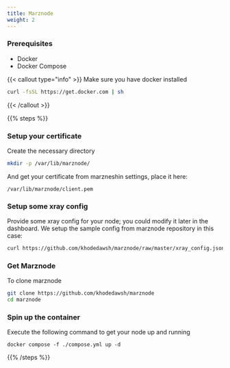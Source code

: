 ```yaml
---
title: Marznode
weight: 2
---
```


### Prerequisites

- Docker
- Docker Compose

{{< callout type="info" >}}
Make sure you have docker installed

```sh
curl -fsSL https://get.docker.com | sh
```

{{< /callout >}}

{{% steps %}}


### Setup your certificate

Create the necessary directory
```sh
mkdir -p /var/lib/marznode/
```

And get your certificate from marzneshin settings, place it here:

`/var/lib/marznode/client.pem`


### Setup some xray config

Provide some xray config for your node; you could modify it later in the dashboard.
We setup the sample config from marznode repository in this case: 

```sh
curl https://github.com/khodedawsh/marznode/raw/master/xray_config.json > /var/lib/marznode/xray_config.json 
```

### Get Marznode

To clone marznode

```sh
git clone https://github.com/khodedawsh/marznode
cd marznode
```

### Spin up the container

Execute the following command to get your node up and running

```shell
docker compose -f ./compose.yml up -d
```

{{% /steps %}}
